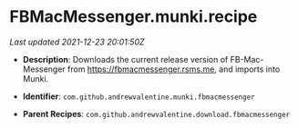 # FBMacMessenger.munki.recipe

_Last updated 2021-12-23 20:01:50Z_

- **Description**: Downloads the current release version of FB-Mac-Messenger from https://fbmacmessenger.rsms.me, and imports into Munki.

- **Identifier**: `com.github.andrewvalentine.munki.fbmacmessenger`

- **Parent Recipes**: `com.github.andrewvalentine.download.fbmacmessenger`
